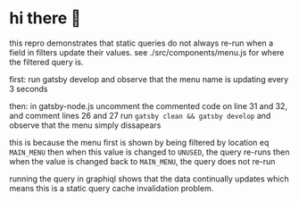 # hi there 👋

this repro demonstrates that static queries do not always re-run when a field in filters update their values.
see ./src/components/menu.js for where the filtered query is.

first: run gatsby develop and observe that the menu name is updating every 3 seconds

then: in gatsby-node.js uncomment the commented code on line 31 and 32, and comment lines 26 and 27
run `gatsby clean && gatsby develop` and observe that the menu simply dissapears

this is because the menu first is shown by being filtered by location eq `MAIN_MENU`
then when this value is changed to `UNUSED`, the query re-runs
then when the value is changed back to `MAIN_MENU`, the query does not re-run

running the query in graphiql shows that the data continually updates which means
this is a static query cache invalidation problem.